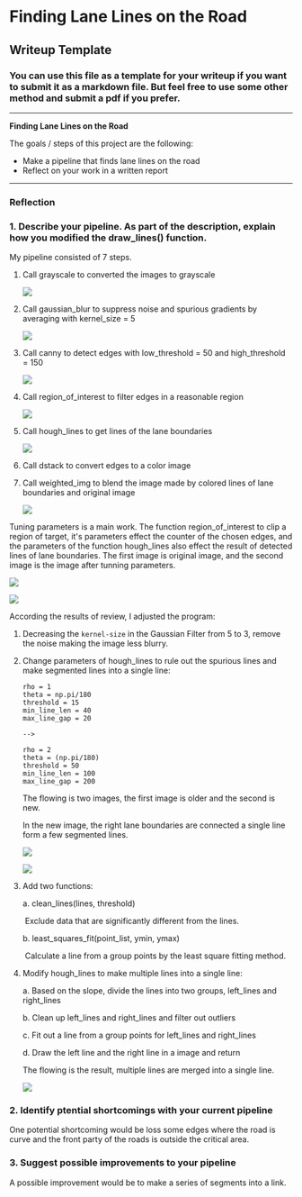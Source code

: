 # **Finding Lane Lines on the Road** 

## Writeup Template

### You can use this file as a template for your writeup if you want to submit it as a markdown file. But feel free to use some other method and submit a pdf if you prefer.

---

**Finding Lane Lines on the Road**

The goals / steps of this project are the following:
* Make a pipeline that finds lane lines on the road
* Reflect on your work in a written report


[//]: # "Image References"

[image1]: ./examples/grayscale.jpg "Grayscale"

---

### Reflection

### 1. Describe your pipeline. As part of the description, explain how you modified the draw_lines() function.

My pipeline consisted of 7 steps.

1. Call grayscale to converted the images to grayscale 

   ![](D:\hzf\udacity\project\CarND-LaneLines-P1-master\test_images_output\step1.png)

2. Call gaussian_blur to suppress noise and spurious gradients by averaging with kernel_size = 5

   ![](D:\hzf\udacity\project\CarND-LaneLines-P1-master\test_images_output\step2.png)

3. Call canny to detect edges with low_threshold = 50 and high_threshold = 150

   ![](D:\hzf\udacity\project\CarND-LaneLines-P1-master\test_images_output\step3.png)

4. Call region_of_interest to filter edges in a reasonable region

   ![](D:\hzf\udacity\project\CarND-LaneLines-P1-master\test_images_output\step4.png)

5. Call hough_lines to get lines of the lane boundaries

   ![](D:\hzf\udacity\project\CarND-LaneLines-P1-master\test_images_output\step5.png)

6. Call dstack to convert edges to a color image

7. Call weighted_img to blend the image made by colored lines of lane boundaries and original image

   ![](D:\hzf\udacity\project\CarND-LaneLines-P1-master\test_images_output\step6.png)



Tuning parameters  is a main work.  The function region_of_interest to clip a region of target, it's parameters effect the counter of the chosen edges, and the parameters of the function hough_lines also effect the result of detected lines of lane boundaries. The first image is original image, and the second image is the image after tunning parameters.  

![](D:\hzf\udacity\project\CarND-LaneLines-P1-master\test_images_output\5_before.png)

![](D:\hzf\udacity\project\CarND-LaneLines-P1-master\test_images_output\5_after.png)



According the results of review, I adjusted the program:

1. Decreasing the `kernel-size` in the Gaussian Filter from 5 to 3,  remove the noise making the image less blurry.

2. Change parameters of hough_lines to rule out the spurious lines and make segmented lines into a single line:

       rho = 1
       theta = np.pi/180
       threshold = 15
       min_line_len = 40
       max_line_gap = 20
       
       -->
       
       rho = 2
       theta = (np.pi/180)
       threshold = 50
       min_line_len = 100
       max_line_gap = 200
   The flowing is two images, the first image is older and the second is new.

   In the new image, the right lane boundaries are connected a single line form a few segmented lines.

   ![](D:\hzf\udacity\project\CarND-LaneLines-P1-master\test_images_output\rewiew_before.png)

   ![](D:\hzf\udacity\project\CarND-LaneLines-P1-master\test_images_output\rewiew_after.png)

3. Add two functions:

   a. clean_lines(lines, threshold)

   ​	Exclude data that are significantly different from the lines.

   b. least_squares_fit(point_list, ymin, ymax)

   ​	Calculate a line from a group points by the least square fitting method.

4. Modify hough_lines to make multiple lines into a single line:

   a.  Based on the slope, divide the lines into two groups,  left_lines and right_lines

   b.  Clean up left_lines and right_lines and filter out outliers

   c.  Fit out a line from a group points for left_lines  and right_lines 

   d. Draw the left line and the right line in a image and return

   

   The flowing is the result, multiple lines are merged into  a single line.

   ![](D:\hzf\udacity\project\CarND-LaneLines-P1-master\test_images_output\rewiew_after2.png)

  


### 2. Identify ptential shortcomings with your current pipeline

One potential shortcoming would be loss some edges where the road is curve and the front party of the roads is outside the critical area.




### 3. Suggest possible improvements to your pipeline

A possible improvement would be to make a series of segments into a link.
